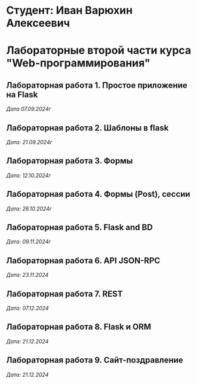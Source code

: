 # Студент: Иван Варюхин Алексеевич 

# Лабораторные второй части курса "Web-программирования"

## Лабораторная работа 1. Простое приложение на Flask

*Дата 07.09.2024г*

## Лабораторная работа 2. Шаблоны в flask

*Дата: 21.09.2024г*

## Лабораторная работа 3. Формы

*Дата: 12.10.2024г*

## Лабораторная работа 4. Формы (Post), сессии

*Дата: 26.10.2024г*

## Лабораторная работа 5. Flask and BD

*Дата: 09.11.2024г*

## Лабораторная работа 6. API JSON-RPC

*Дата: 23.11.2024*

## Лабораторная работа 7. REST

*Дата: 07.12.2024*

## Лабораторная работа 8. Flask и ORM

*Дата: 21.12.2024*

## Лабораторная работа 9. Сайт-поздравление

*Дата: 21.12.2024*


